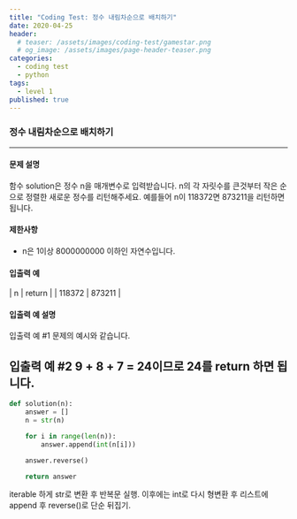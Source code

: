 ```yaml
---
title: "Coding Test: 정수 내림차순으로 배치하기"
date: 2020-04-25
header:
  # teaser: /assets/images/coding-test/gamestar.png
  # og_image: /assets/images/page-header-teaser.png
categories:
  - coding test
  - python
tags:
  - level 1
published: true
---
```


###  정수 내림차순으로 배치하기

---

#### 문제 설명

함수 solution은 정수 n을 매개변수로 입력받습니다. n의 각 자릿수를 큰것부터 작은 순으로 정렬한 새로운 정수를 리턴해주세요. 예를들어 n이 118372면 873211을 리턴하면 됩니다.

#### 제한사항

- n은 1이상 8000000000 이하인 자연수입니다.

#### 입출력 예

| n |	return |
| 118372	 | 873211 |

#### 입출력 예 설명

입출력 예 #1
문제의 예시와 같습니다.

입출력 예 #2
9 + 8 + 7 = 24이므로 24를 return 하면 됩니다.
---

```python
def solution(n):
    answer = []
    n = str(n)

    for i in range(len(n)):
        answer.append(int(n[i]))

    answer.reverse()

    return answer
```

iterable 하게 str로 변환 후 반복문 실행. 이후에는 int로 다시 형변환 후 리스트에 append 후 reverse()로 단순 뒤집기.
